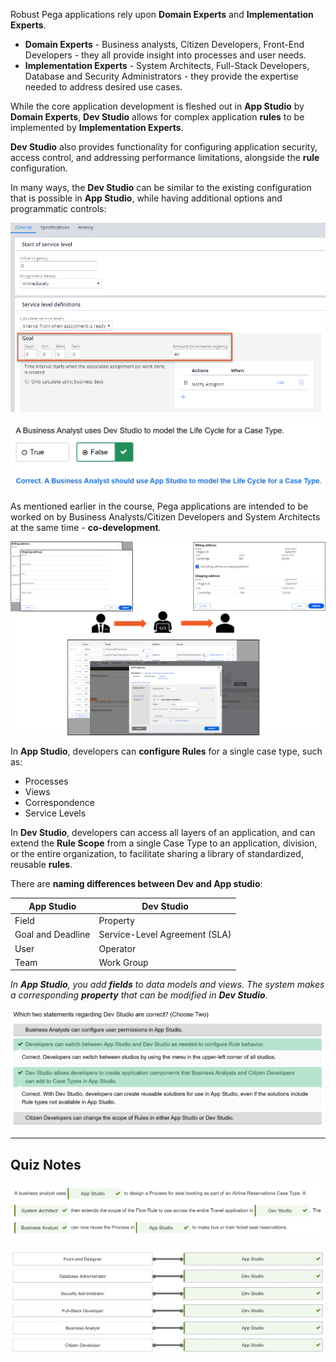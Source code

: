 Robust Pega applications rely upon **Domain Experts** and **Implementation Experts**.
 - **Domain Experts** - Business analysts, Citizen Developers, Front-End Developers - they all provide insight into processes and user needs.
 - **Implementation Experts** - System Architects, Full-Stack Developers, Database and Security Administrators - they provide the expertise needed to address desired use cases.

While the core application development is fleshed out in **App Studio** by **Domain Experts**, **Dev Studio** allows for complex application **rules** to be implemented by **Implementation Experts**.

**Dev Studio** also provides functionality for configuring application security, access control, and addressing performance limitations, alongside the **rule** configuration.

In many ways, the **Dev Studio** can be similar to the existing configuration that is possible in **App Studio**, while having additional options and programmatic controls:

![](attachments/Pasted%20image%2020250609175614.png)

![](attachments/Pasted%20image%2020250609175629.png)

As mentioned earlier in the course, Pega applications are intended to be worked on by Business Analysts/Citizen Developers and System Architects at the same time - **co-development**. 

![](attachments/Pasted%20image%2020250609175828.png)

In **App Studio**, developers can **configure Rules** for a single case type, such as:
 - Processes
 - Views
 - Correspondence
 - Service Levels

In **Dev Studio**, developers can access all layers of an application, and can extend the **Rule Scope** from a single Case Type to an application, division, or the entire organization, to facilitate sharing a library of standardized, reusable **rules**.

There are **naming differences between Dev and App studio**:

| **App Studio**    | **Dev Studio**                |
| ----------------- | ----------------------------- |
| Field             | Property                      |
| Goal and Deadline | Service-Level Agreement (SLA) |
| User              | Operator                      |
| Team              | Work Group                    |
*In **App Studio**, you add **fields** to data models and views. The system makes a corresponding **property** that can be modified in **Dev Studio***.

![](attachments/Pasted%20image%2020250609181109.png)

---

## Quiz Notes

![](attachments/Pasted%20image%2020250609181201.png)

![](attachments/Pasted%20image%2020250609181225.png)
